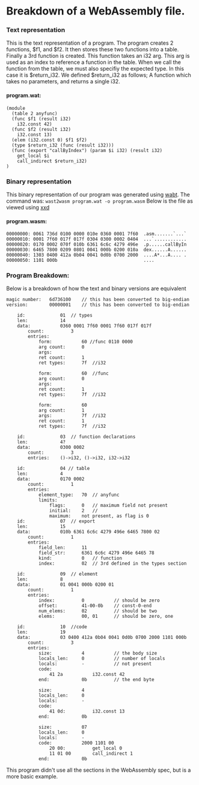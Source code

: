 # Breakdown of a WebAssembly file.

### Text representation

This is the text representation of a program.
The program creates 2 functions, $f1, and $f2.
It then stores these two functions into a table.
Finally a 3rd function is created. This function takes an i32 arg.
This arg is used as an index to reference a function in the table.
When we call the function from the table, we must also specifiy the expected type.
In this case it is $return_i32. We defined $return_i32 as follows;
	A function which takes no parameters, and returns a single i32.

#### program.wat:

```
(module
  (table 2 anyfunc)
  (func $f1 (result i32)
    i32.const 42)
  (func $f2 (result i32)
    i32.const 13)
  (elem (i32.const 0) $f1 $f2)
  (type $return_i32 (func (result i32)))
  (func (export "callByIndex") (param $i i32) (result i32)
    get_local $i
    call_indirect $return_i32)
)
```

### Binary representation

This binary representation of our program was generated using [wabt](https://github.com/webassembly/wabt).
The command was: `wast2wasm program.wat -o program.wasm`
Below is the file as viewed using [xxd](http://linuxcommand.org/man_pages/xxd1.html)

#### program.wasm:

```
00000000: 0061 736d 0100 0000 010e 0360 0001 7f60  .asm.......`...`
00000010: 0001 7f60 017f 017f 0304 0300 0002 0404  ...`............
00000020: 0170 0002 070f 010b 6361 6c6c 4279 496e  .p......callByIn
00000030: 6465 7800 0209 0801 0041 000b 0200 010a  dex......A......
00000040: 1303 0400 412a 0b04 0041 0d0b 0700 2000  ....A*...A.... .
00000050: 1101 000b                                ....
```

### Program Breakdown:

Below is a breakdown of how the text and binary versions are equivalent
```
magic number:	6d736100	// this has been converted to big-endian
version: 		00000001	// this has been converted to big-endian

	id:				01	// types
	len:			14
	data:			0360 0001 7f60 0001 7f60 017f 017f
		count:			3
		entries:	
			form:			60 //func 0110 0000
			arg count:		0
			args:		
			ret count:		1
			ret types:		7f 	//i32

			form:			60	//func
			arg count:		0
			args:		
			ret count:		1
			ret types:		7f 	//i32

			form:			60
			arg count:		1
			args:			7f 	//i32
			ret count:		1
			ret types:		7f 	//i32

	id:				03	// function declarations	
	len:			4?
	data:			0300 0002
		count:			3
		entries:	()->i32, ()->i32, i32->i32

	id:				04 // table
	len:			4
	data:			0170 0002
		count:			1
		entries:
			element_type:	70	// anyfunc
			limits:	
				flags:		0	// maximum field not present
				initial:	2	//
				maximum:	not present, as flag is 0
	id:				07	// export
	len:			15
	data:			010b 6361 6c6c 4279 496e 6465 7800 02
		count:			1
		entries:
			field_len:		11
			field_str:		6361 6c6c 4279 496e 6465 78
			kind:			0	// function
			index:			02	// 3rd defined in the types section

	id:				09	// element
	len:			8
	data: 			01 0041 000b 0200 01
		count:			1
		entries:
			index:			0			// should be zero
			offset:			41-00-0b	// const-0-end
			num_elems:		02			// should be two
			elems:			00, 01		// should be zero, one
	
	id:				10	//code
	len:			19
	data:			03 0400 412a 0b04 0041 0d0b 0700 2000 1101 000b
		count:			3
		entries:
			size:			4			// the body size
			locals_len:		0			// number of locals
			locals:			-			// not present
			code:
				41 2a			i32.const 42
			end:			0b 			// the end byte

			size:			4
			locals_len:		0
			locals:			-
			code:			
				41 0d: 			i32.const 13
			end:			0b

			size:			07
			locals_len:		0
			locals:			-
			code:			2000 1101 00
				20 00:			get_local 0
				11 01 00		call_indirect 1
			end:			0b
```

This program didn't use all the sections in the WebAssembly spec, but is a more basic example.
